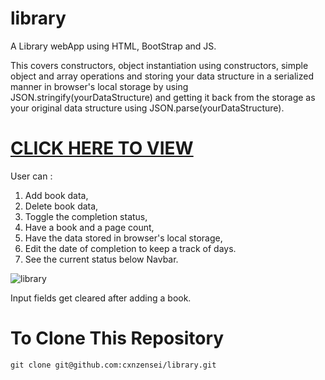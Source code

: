 # library

A Library webApp using HTML, BootStrap and JS.

This covers constructors, object instantiation using constructors, 
simple object and array operations and storing your data structure 
in a serialized manner in browser's local storage by using 
JSON.stringify(yourDataStructure) and getting it back from the storage 
as your original data structure using JSON.parse(yourDataStructure).

# [CLICK HERE TO VIEW](https://cxnzensei.github.io/library/)

User can :
1. Add book data,
2. Delete book data,
3. Toggle the completion status,
4. Have a book and a page count,
5. Have the data stored in browser's local storage,
6. Edit the date of completion to keep a track of days.
7. See the current status below Navbar.

![library](https://user-images.githubusercontent.com/86833783/128404452-d83dc83c-e8ca-4144-81f2-d8c30f252811.png)


Input fields get cleared after adding a book.

# To Clone This Repository

`git clone git@github.com:cxnzensei/library.git`
